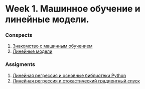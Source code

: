 Week 1. Машинное обучение и линейные модели.
======

 
### Conspects
1. [Знакомство с машинным обучением](week1/Lesson_1.pdf)
2. [Линейные модели](week1/Lesson_2.pdf)

### Assigments
1. [Линейная регрессия и основные библиотеки Python](week1/linreg_height_weight.ipynb)
2. [Линейная регрессия и стохастический градиентный спуск](week1/linreg_stochastic_grad_descent.ipynb)
